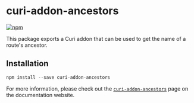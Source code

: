 # curi-addon-ancestors

[![npm][badge]][npm-link]

[badge]: https://img.shields.io/npm/v/curi-addon-ancestors.svg
[npm-link]: https://npmjs.com/package/curi-addon-ancestors

This package exports a Curi addon that can be used to get the name of a route's ancestor.

## Installation

```js
npm install --save curi-addon-ancestors
```

For more information, please check out the [`curi-addon-ancestors`](https://pshrmn.github.io/curi/packages/curi-addon-ancestors) page on the documentation website.

